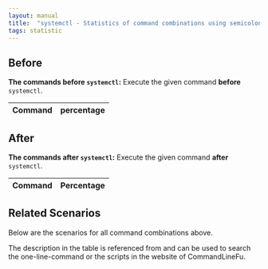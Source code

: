 ```yaml
---
layout: manual
title:  "systemctl - Statistics of command combinations using semicolon"
tags: statistic
---
```


## Before

__The commands before `systemctl`:__  Execute the given command __before__ `systemctl`.

| Command | percentage |
|--------|--------|



## After

__The commands after `systemctl`:__ Execute the given command __after__ `systemctl`.

| Command | Percentage | 
|-------|--------|



## Related Scenarios

Below are the scenarios for all command combinations above.

The description in the table is referenced from and can be used to search the one-line-command or the scripts in the website of CommandLineFu.




